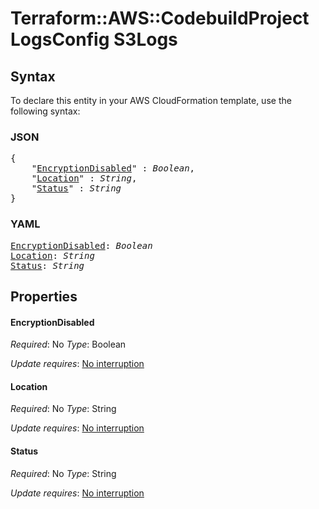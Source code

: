# Terraform::AWS::CodebuildProject LogsConfig S3Logs

## Syntax

To declare this entity in your AWS CloudFormation template, use the following syntax:

### JSON

<pre>
{
    "<a href="#encryptiondisabled" title="EncryptionDisabled">EncryptionDisabled</a>" : <i>Boolean</i>,
    "<a href="#location" title="Location">Location</a>" : <i>String</i>,
    "<a href="#status" title="Status">Status</a>" : <i>String</i>
}
</pre>

### YAML

<pre>
<a href="#encryptiondisabled" title="EncryptionDisabled">EncryptionDisabled</a>: <i>Boolean</i>
<a href="#location" title="Location">Location</a>: <i>String</i>
<a href="#status" title="Status">Status</a>: <i>String</i>
</pre>

## Properties

#### EncryptionDisabled

_Required_: No
_Type_: Boolean

_Update requires_: [No interruption](https://docs.aws.amazon.com/AWSCloudFormation/latest/UserGuide/using-cfn-updating-stacks-update-behaviors.html#update-no-interrupt)

#### Location

_Required_: No
_Type_: String

_Update requires_: [No interruption](https://docs.aws.amazon.com/AWSCloudFormation/latest/UserGuide/using-cfn-updating-stacks-update-behaviors.html#update-no-interrupt)

#### Status

_Required_: No
_Type_: String

_Update requires_: [No interruption](https://docs.aws.amazon.com/AWSCloudFormation/latest/UserGuide/using-cfn-updating-stacks-update-behaviors.html#update-no-interrupt)

